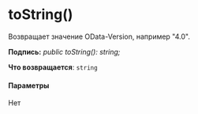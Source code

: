 # <a name="tostring"></a>toString()




Возвращает значение OData-Version, например "4.0".

**Подпись:** _public toString(): string;_

**Что возвращается**: `string`





#### <a name="parameters"></a>Параметры
Нет



